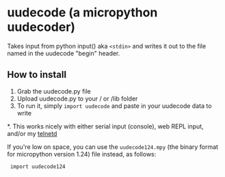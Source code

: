 # uudecode  (a micropython uudecoder)

Takes input from python input() aka `<stdin>` and writes it out to the file named in the uudecode "begin" header.

## How to install

1. Grab the uudecode.py file
2. Upload uudecode.py to your / or /lib folder
3. To run it, simply `import uudecode` and paste in your uudecode data to write

\*. This works nicely with either serial input (console), web REPL input, and/or my [telnetd](https://github.com/gitcnd/telnetd)

If you're low on space, you can use the `uudecode124.mpy` (the binary format for micropython version 1.24) file instead, as follows:

     import uudecode124
